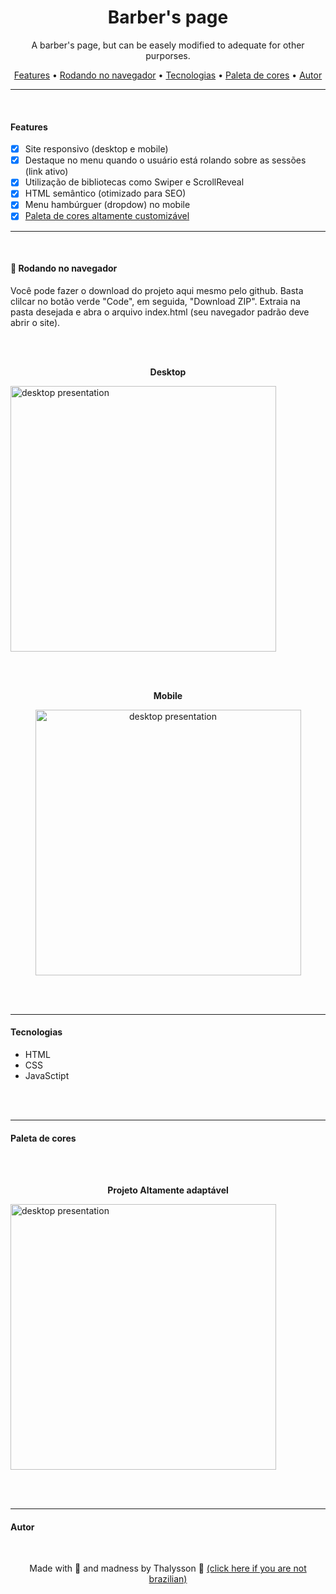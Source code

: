 <h1 align="center">Barber's page</h1>

<p align="center">A barber's page, but can be easely modified to adequate for other purporses.</p>

<p align="center">
    <a href="#features">Features</a> •
    <a href="#🎲rodando-no-navegador">Rodando no navegador</a> •
    <a href="#tecnologias">Tecnologias</a> •
    <a href="#paleta-de-cores">Paleta de cores</a> •
    <a href="#autor">Autor</a>
</p>

---

<br>

#### Features

- [x] Site responsivo (desktop e mobile)
- [x] Destaque no menu quando o usuário está rolando sobre as sessões (link ativo)
- [x] Utilização de bibliotecas como Swiper e ScrollReveal 
- [x] HTML semântico (otimizado para SEO)
- [x] Menu hambúrguer (dropdow) no mobile
- [x] [Paleta de cores altamente customizável](#paleta-de-cores)

---

<br>

#### 🎲 Rodando no navegador

<p> Você pode fazer o download do projeto aqui mesmo pelo github. Basta clilcar no botão verde "Code", em seguida, "Download ZIP". Extraia na pasta desejada e abra o arquivo index.html (seu navegador padrão deve abrir o site).</p>

<br><br>

<p align="center" style="font-weight: bold">Desktop</p>

<img alt="desktop presentation" src="./github/desktopPresentation.gif" height="425">

<br><br>

<p align="center" style="font-weight: bold">Mobile</p>

<p align="center">

<img alt="desktop presentation" src="./github/mobilePresentation.gif" height="425">

<br><br>

---
#### Tecnologias

- HTML
- CSS
- JavaSctipt

<br><br>

---
#### Paleta de cores

<br><br>

<p align="center" style="font-weight: bold">Projeto Altamente adaptável</p>

<img alt="desktop presentation" src="./github/hueControll.gif" height="425">

<br><br>

---

#### Autor
<br>

<p align="center"> Made with 🧡 and madness by Thalysson 🥛 <a href="https://www.google.com/search?q=milk+in+portuguese&oq=milk+in+portuguese&aqs=chrome..69i57.4303j0j1&sourceid=chrome&ie=UTF-8">(click here if you are not brazilian)</a></p>
